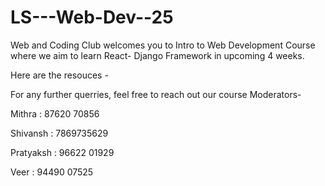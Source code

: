 # LS---Web-Dev--25
Web and Coding Club welcomes you to Intro to Web Development Course where we aim to learn React- Django Framework in upcoming 4 weeks.

Here are the resouces -

For any further querries, feel free to reach out our course Moderators-


Mithra :  87620 70856

Shivansh : 7869735629

Pratyaksh : 96622 01929

Veer : 94490 07525

